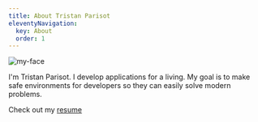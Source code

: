 ```yaml
---
title: About Tristan Parisot
eleventyNavigation:
  key: About
  order: 1
---
```


![my-face](/images/my-face.jpg 'With title')

I'm Tristan Parisot. I develop applications for a living. My goal is to make
safe environments for developers so they can easily solve modern problems.

Check out my [resume](/resources/2024-02-resume.pdf)
